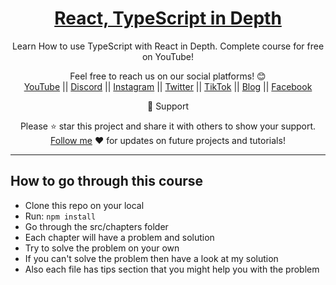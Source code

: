 <div align="center">
  
  <h1><a href="https://github.com/bgwebagency/react-typescript-in-depth-tutorial">React, TypeScript in Depth</a></h1>

Learn How to use TypeScript with React in Depth.
Complete course for free on YouTube!</span>

Feel free to reach us on our social platforms! 😊 <br />
<a href="https://www.youtube.com/@bgwebagency">YouTube</a> || <a href="https://discord.com/invite/62VR3MMCVm">Discord</a> || <a href="https://www.instagram.com/bgwebagency">Instagram</a> || <a href="https://www.twitter.com/kirankdash">Twitter</a> || <a href="https://www.tiktok.com/@bgwebagency">TikTok</a> || <a href="https://www.bgwebagency.in">Blog</a> || <a href="https://www.facebook.com/bgwebagency">Facebook</a>

🙏 Support

Please ⭐️ star this project and share it with others to show your support. [Follow me](https://github.com/kirandash) ❤️ for updates on future projects and tutorials!

---

</div>

## How to go through this course

- Clone this repo on your local
- Run: `npm install`
- Go through the src/chapters folder
- Each chapter will have a problem and solution
- Try to solve the problem on your own
- If you can't solve the problem then have a look at my solution
- Also each file has tips section that you might help you with the problem
